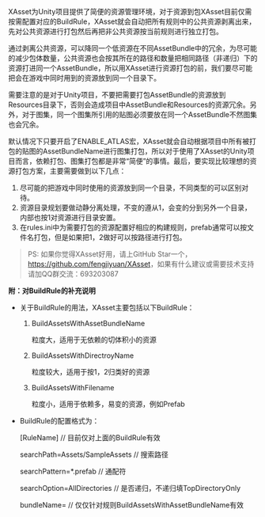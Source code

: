 XAsset为Unity项目提供了简便的资源管理环境，对于资源到包XAsset目前仅需按需配置对应的BuildRule，XAsset就会自动把所有规则中的公共资源剥离出来，先对公共资源进行打包然后再把非公共资源按当前规则进行独立打包。

通过剥离公共资源，可以降同一个低资源在不同AssetBundle中的冗余，为尽可能的减少包体数量，公共资源也会按其所在的路径和数量把相同路径（非递归）下的资源打进同一个AssetBundle，所以用XAsset进行资源打包的前，我们要尽可能把会在游戏中同时用到的资源放到同一个目录下。

需要注意的是对于Unity项目，不要把需要打包AssetBundle的资源放到Resources目录下，否则会造成项目中AssetBundle和Resources的资源冗余。另外，对于图集，同一个图集所引用的贴图必须要放在同一个AssetBundle不然图集也会冗余。

默认情况下只要开启了ENABLE_ATLAS宏，XAsset就会自动根据项目中所有被打包的贴图的AssetBundleName进行图集打包，所以对于使用了XAsset的Unity项目而言，依赖打包、图集打包都是非常“简便”的事情。最后，要实现比较理想的资源打包方案，主要需要做到以下几点：

1. 尽可能的把游戏中同时使用的资源放到同一个目录，不同类型的可以区别对待。
2. 资源目录规划要做动静分离处理，不变的遵从1，会变的分到另外一个目录，内部也按1对资源进行目录安置。
3. 在rules.ini中为需要打包的资源配置好相应的构建规则，prefab通常可以按文件名打包，但是如果把1，2做好可以按路径进行打包。

> PS: 如果你觉得XAsset好用，请上GitHub Star一个，<https://github.com/fengjiyuan/XAsset>，如果有什么建议或需要技术支持请加QQ群交流：693203087

**附：对BuildRule的补充说明**

- 关于BuildRule的用法，XAsset主要包括以下BuildRule：

  1. BuildAssetsWithAssetBundleName

     粒度大，适用于无依赖的切体积小的资源

  2. BuildAssetsWithDirectroyName

     粒度较大，适用于按1，2归类好的资源

  3. BuildAssetsWithFilename 

     粒度小，适用于依赖多，易变的资源，例如Prefab


- BuildRule的配置格式为：

  [RuleName]                                        // 目前仅对上面的BuildRule有效

  searchPath=Assets/SampleAssets // 搜索路径

  searchPattern=*.prefab                   // 通配符

  searchOption=AllDirectories           // 是否递归，不递归填TopDirectoryOnly

  bundleName=                                    // 仅仅针对规则BuildAssetsWithAssetBundleName有效
